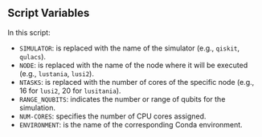 ## Script Variables
In this script:

- `SIMULATOR`: is replaced with the name of the simulator (e.g., `qiskit`, `qulacs`).
- `NODE`: is replaced with the name of the node where it will be executed (e.g., `lustania`, `lusi2`).
- `NTASKS`: is replaced with the number of cores of the specific node (e.g., 16 for `lusi2`, 20 for `lusitania`).
- `RANGE_NQUBITS`: indicates the number or range of qubits for the simulation.
- `NUM-CORES`: specifies the number of CPU cores assigned.
- `ENVIRONMENT`: is the name of the corresponding Conda environment.
